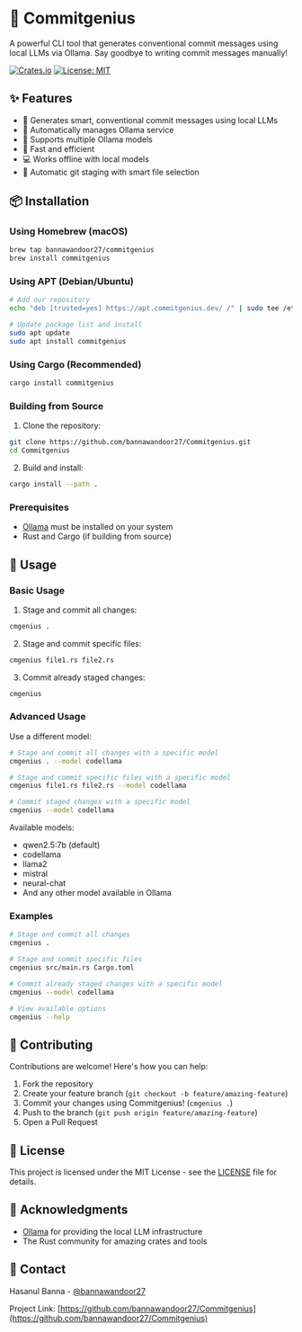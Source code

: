 # 🚀 Commitgenius

A powerful CLI tool that generates conventional commit messages using local LLMs via Ollama. Say goodbye to writing commit messages manually!

[![Crates.io](https://img.shields.io/crates/v/commitgenius.svg)](https://crates.io/crates/commitgenius)
[![License: MIT](https://img.shields.io/badge/License-MIT-yellow.svg)](https://opensource.org/licenses/MIT)

## ✨ Features

- 🤖 Generates smart, conventional commit messages using local LLMs
- 🔄 Automatically manages Ollama service
- 🎯 Supports multiple Ollama models
- 🚀 Fast and efficient
- 💻 Works offline with local models
- 📝 Automatic git staging with smart file selection

## 📦 Installation

### Using Homebrew (macOS)

```bash
brew tap bannawandoor27/commitgenius
brew install commitgenius
```

### Using APT (Debian/Ubuntu)

```bash
# Add our repository
echo "deb [trusted=yes] https://apt.commitgenius.dev/ /" | sudo tee /etc/apt/sources.list.d/commitgenius.list

# Update package list and install
sudo apt update
sudo apt install commitgenius
```

### Using Cargo (Recommended)

```bash
cargo install commitgenius
```

### Building from Source

1. Clone the repository:
```bash
git clone https://github.com/bannawandoor27/Commitgenius.git
cd Commitgenius
```

2. Build and install:
```bash
cargo install --path .
```

### Prerequisites

- [Ollama](https://ollama.ai/) must be installed on your system
- Rust and Cargo (if building from source)

## 🚀 Usage

### Basic Usage

1. Stage and commit all changes:
```bash
cmgenius .
```

2. Stage and commit specific files:
```bash
cmgenius file1.rs file2.rs
```

3. Commit already staged changes:
```bash
cmgenius
```

### Advanced Usage

Use a different model:
```bash
# Stage and commit all changes with a specific model
cmgenius . --model codellama

# Stage and commit specific files with a specific model
cmgenius file1.rs file2.rs --model codellama

# Commit staged changes with a specific model
cmgenius --model codellama
```

Available models:
- qwen2.5:7b (default)
- codellama
- llama2
- mistral
- neural-chat
- And any other model available in Ollama

### Examples

```bash
# Stage and commit all changes
cmgenius .

# Stage and commit specific files
cmgenius src/main.rs Cargo.toml

# Commit already staged changes with a specific model
cmgenius --model codellama

# View available options
cmgenius --help
```

## 🤝 Contributing

Contributions are welcome! Here's how you can help:

1. Fork the repository
2. Create your feature branch (`git checkout -b feature/amazing-feature`)
3. Commit your changes using Commitgenius! (`cmgenius .`)
4. Push to the branch (`git push origin feature/amazing-feature`)
5. Open a Pull Request

## 📝 License

This project is licensed under the MIT License - see the [LICENSE](LICENSE) file for details.

## 🙏 Acknowledgments

- [Ollama](https://ollama.ai/) for providing the local LLM infrastructure
- The Rust community for amazing crates and tools

## 📧 Contact

Hasanul Banna - [@bannawandoor27](https://github.com/bannawandoor27)

Project Link: [https://github.com/bannawandoor27/Commitgenius](https://github.com/bannawandoor27/Commitgenius)
